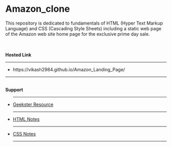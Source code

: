 # Amazon_clone
This repository is dedicated to fundamentals of HTML (Hyper Text Markup Language) and CSS (Cascading Style Sheets) including a static web page of the Amazon web site home page for the exclusive prime day sale.

<br>
<br>
<b>Hosted Link</b>
<hr>
<ul>
  <li>
    https://vikash2984.github.io/Amazon_Landing_Page/
  </li>
</ul>
<hr>

<br>
<b>Support</b>
<ul>
  <hr>
  <li>
    <a href = 'https://geekster-in.notion.site/HTML-CSS-bfc1d7a2472e43658be7a56e640c431f'>Geekster Resource</a>
  </li>
  <hr>
  <li>
    <a href = 'https://drive.google.com/file/d/1HJNu2YLAAmvlu0crRMFetwTEUpMAx39f/view?usp=drive_link'>HTML Notes</a>
  </li>
  <hr>
  <li>
    <a href = 'https://drive.google.com/file/d/1eUiu0I-Xst64SZXR7ZMqRCGsruSK0LIo/view?usp=drive_link'>CSS Notes</a> 
  </li>
  <hr>
</ul>
